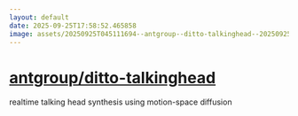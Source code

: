 ```yaml
---
layout: default
date: 2025-09-25T17:58:52.465858
image: assets/20250925T045111694--antgroup--ditto-talkinghead--20250925T045646117--cropped.png
---
```


# [antgroup/ditto-talkinghead](https://github.com/antgroup/ditto-talkinghead)

realtime talking head synthesis using motion-space diffusion
